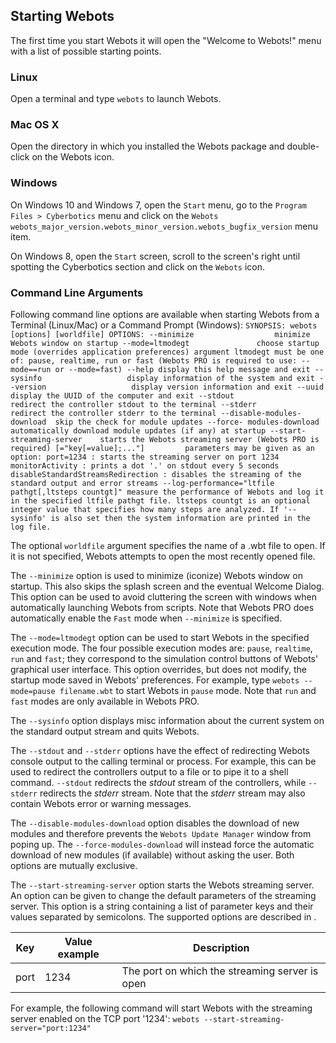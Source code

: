 ## Starting Webots

The first time you start Webots it will open the "Welcome to Webots!" menu with
a list of possible starting points.

### Linux

Open a terminal and type `webots` to launch Webots.

### Mac OS X

Open the directory in which you installed the Webots package and double-click on
the Webots icon.

### Windows

On Windows 10 and Windows 7, open the `Start` menu, go to the `Program Files >
Cyberbotics` menu and click on the `Webots
webots_major_version.webots_minor_version.webots_bugfix_version` menu item.

On Windows 8, open the `Start` screen, scroll to the screen's right until
spotting the Cyberbotics section and click on the `Webots` icon.

### Command Line Arguments

Following command line options are available when starting Webots from a
Terminal (Linux/Mac) or a Command Prompt (Windows): `SYNOPSIS: webots [options]
[worldfile] OPTIONS: --minimize                  minimize Webots window on
startup --mode=ltmodegt               choose startup mode (overrides application
preferences) argument ltmodegt must be one of: pause, realtime, run or fast
(Webots PRO is required to use: --mode==run or --mode=fast) --help
display this help message and exit --sysinfo                   display
information of the system and exit --version                   display version
information and exit --uuid                      display the UUID of the
computer and exit --stdout                    redirect the controller stdout to
the terminal --stderr                    redirect the controller stderr to the
terminal --disable-modules-download  skip the check for module updates --force-
modules-download    automatically download module updates (if any) at startup
--start-streaming-server    starts the Webots streaming server (Webots PRO is
required) [="key[=value];..."]         parameters may be given as an option:
port=1234 : starts the streaming server on port 1234 monitorActivity : prints a
dot '.' on stdout every 5 seconds disableStandardStreamsRedirection : disables
the streaming of the standard output and error streams --log-performance="ltfile
pathgt[,ltsteps countgt]" measure the performance of Webots and log it in the
specified ltfile pathgt file. ltsteps countgt is an optional integer value that
specifies how many steps are analyzed. If '--sysinfo' is also set then the
system information are printed in the log file.`

The optional `worldfile` argument specifies the name of a .wbt file to open. If
it is not specified, Webots attempts to open the most recently opened file.

The `--minimize` option is used to minimize (iconize) Webots window on startup.
This also skips the splash screen and the eventual Welcome Dialog. This option
can be used to avoid cluttering the screen with windows when automatically
launching Webots from scripts. Note that Webots PRO does automatically enable
the `Fast` mode when `--minimize` is specified.

The `--mode=ltmodegt` option can be used to start Webots in the specified
execution mode. The four possible execution modes are: `pause`, `realtime`,
`run` and `fast`; they correspond to the simulation control buttons of Webots'
graphical user interface. This option overrides, but does not modify, the
startup mode saved in Webots' preferences. For example, type `webots
--mode=pause filename.wbt` to start Webots in `pause` mode. Note that `run` and
`fast` modes are only available in Webots PRO.

The `--sysinfo` option displays misc information about the current system on the
standard output stream and quits Webots.

The `--stdout` and `--stderr` options have the effect of redirecting Webots
console output to the calling terminal or process. For example, this can be used
to redirect the controllers output to a file or to pipe it to a shell command.
`--stdout` redirects the *stdout* stream of the controllers, while `--stderr`
redirects the *stderr* stream. Note that the *stderr* stream may also contain
Webots error or warning messages.

The `--disable-modules-download` option disables the download of new modules and
therefore prevents the `Webots Update Manager` window from poping up. The
`--force-modules-download` will instead force the automatic download of new
modules (if available) without asking the user. Both options are mutually
exclusive.

The `--start-streaming-server` option starts the Webots streaming server. An
option can be given to change the default parameters of the streaming server.
This option is a string containing a list of parameter keys and their values
separated by semicolons. The supported options are described in .

Key | Value example | Description
--- | --- | ---
port | 1234 | The port on which the streaming server is open

For example, the following command will start Webots with the streaming server
enabled on the TCP port '1234': `webots --start-streaming-server="port:1234"`

